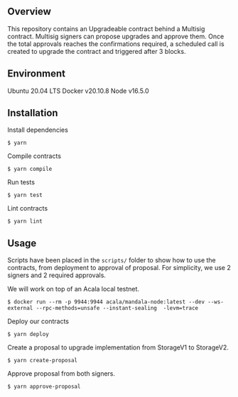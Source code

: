 ## Overview

This repository contains an Upgradeable contract behind a Multisig contract. Multisig signers can propose upgrades and approve them. Once the total approvals reaches the confirmations required, a scheduled call is created to upgrade the contract and triggered after 3 blocks.

## Environment

Ubuntu 20.04 LTS
Docker v20.10.8
Node v16.5.0

## Installation

Install dependencies

```
$ yarn
```

Compile contracts

```
$ yarn compile
```

Run tests

```
$ yarn test
```

Lint contracts

```
$ yarn lint
```

## Usage

Scripts have been placed in the `scripts/` folder to show how to use the contracts, from deployment to approval of proposal.
For simplicity, we use 2 signers and 2 required approvals.

We will work on top of an Acala local testnet.

```
$ docker run --rm -p 9944:9944 acala/mandala-node:latest --dev --ws-external --rpc-methods=unsafe --instant-sealing  -levm=trace
```

Deploy our contracts

```
$ yarn deploy
```

Create a proposal to upgrade implementation from StorageV1 to StorageV2.

```
$ yarn create-proposal
```

Approve proposal from both signers.

```
$ yarn approve-proposal
```
